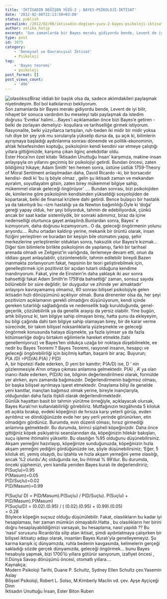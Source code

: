 ```yaml
---
title: 'İKTİSADIN DEĞİŞEN YÜZÜ-2 ; BAYES-PSİKOLOJİ-İKTİSAT'
date: '2012-02-08T22:13:50+03:00'
status: publish
permalink: /2012/02/08/iktisadin-degisen-yuzu-2-bayes-psikoloji-iktisat
author: zeliha_hatip
excerpt: 'Son zamanlarda bir Bayes merakı gidiyordu bende, Levent de iyi bilir, nihayet bir sonuca vardırdım bu meseleyi tabi paylaşmak da istedim doğrusu ’Evreka’ halimi….Bayes’i açıklamadan önce bizi Bayes’e getiren -belki de zorlayan demeliyiz- koşullara ve tarihselliğe girmek istiyorum. Rasyonalite, belki yüzyıllarca tartışılan, ruh-beden iki midir bir midir yoksa ruh diye bir şey yok mu sorularıyla yükselip dursa da, şu açık ki, bilimlerin ayrışmaya başladığı aydınlanma sonrası dönemde ve politik-ekonominin, ahlak felsefesinden koptuğu, psikolojinin kendi kendini var etmeye çalıştığı yıllara gittiğimizde, karşıma çıkan ilginç anekdotlar oldu.'
type: post
id: 3075
category:
    - 'Deneysel ve Davranışsal İktisat'
    - Psikoloji
tag:
    - 'Bayes teoremi'
    - psikoloji
post_format: []
post_views_count:
    - '496'
---
```

![olasılıksız](../../../../uploads/2012/02/olas%C4%B1l%C4%B1ks%C4%B1z-194x300.png)Biraz iddialı bir başlık olsa da, sadece aklımdakileri paylaşmak niyetindeyim. Bol bol katkılarınızı bekliyorum.  
Son zamanlarda bir Bayes merakı gidiyordu bende, Levent de iyi bilir, nihayet bir sonuca vardırdım bu meseleyi tabi paylaşmak da istedim doğrusu ’Evreka’ halimi….Bayes’i açıklamadan önce bizi Bayes’e getiren -belki de zorlayan demeliyiz- koşullara ve tarihselliğe girmek istiyorum. Rasyonalite, belki yüzyıllarca tartışılan, ruh-beden iki midir bir midir yoksa ruh diye bir şey yok mu sorularıyla yükselip dursa da, şu açık ki, bilimlerin ayrışmaya başladığı aydınlanma sonrası dönemde ve politik-ekonominin, ahlak felsefesinden koptuğu, psikolojinin kendi kendini var etmeye çalıştığı yıllara gittiğimizde, karşıma çıkan ilginç anekdotlar oldu.   
Ester Hoca’nın özet kitabı ‘İktisadın Unuttuğu İnsan’ karşımıza, makine-insan anlayışıyla on yıllarını geçirmiş bir psikolojiyi getirdi. Bundan öncesi, zaten bildiğimiz hikaye; Adam Smith’ ten hemen sonra, üstüne üstlük 1759-Theory of Moral Sentiment anlaşılmadan daha, David Ricardo –ki, bir borsacıdır kendisi- dedi ki ‘bu iş böyle olmaz , gelin şu iktisadı zaman ve mekandan ayıralım, soyutlayalım gitsin, zaten birey mükemmel bilgiye sahip, mükemmel olarak geleceği öngörüyor’ …. Bundan sonrası, bizi psikolojiden de, kimilerine göre psikolojinin kendisinden yükseldiği sosyolojiden de kopartarak, belki de finansal krizlere dahi getirdi. Bence bulaşıcı bir hastalık ya da takıntıydı bu –izm hastalığı ya da Newton bağımlılığı.Öyle ki ‘doğa’ gereği yapay olduk, her şeyi biliyorduk, tahmin de edebiliyorduk, çünkü ancak bir saat kadar sistemliydik, bir sonraki adımımız, biraz da içine nedenselliği oturtunca gayet anlaşılırdı.Bunlardan sonra, Bayes’ e kızmıyorum, daha doğrusu kızamıyorum.. O da, geleceği öngörmenin yolunu arıyordu…. Ruhu ortadan kaldırıp yerine, mekanik bir örüntü olarak, insan fiziğini yerleştiren ve buradan bir keşişin bile otomatını yapıp, şehir merkezlerine yerleştirenler olduktan sonra, haksızlık olur Bayes’e kızmak…  
Diğer tüm bilimlerle birlikte psikolojinin de yapılanışı, farklı bir tarihsel arenada olmadı ve Zeitgeist’in varlığında, ilerlemeye devam etti, onun da iddiası gayet anlaşılabilir, çözümlenebilir, tahmin edilebilir bireydi.Bazen inanmakta zorlanıyorum fakat, hepsinin bir teori geliştirebilmek için, genelleştirmek için pozitivist bir açıdan tutarlı olduğuna kendime inandırıyorum. Fakat, yine de Einstein’in daha yaklaşık iki asır sonra bahsettiği fakat Adam Smith’in 1759’da bahsettiği’ zaman, sonsuz sayıda bölünebilir bir süre değildir; bir duygudur ve zihinde yer almaktadır’ anlayışını kavrayamamış olmamız, 80 sonrası bilişsel psikolojiyle gelen iktisadın hızlı dönüşümünü açıklıyor olmalı. Buna direnenler olsa da, her şeyi pozitivizm açıklamanın gerekli olmadığını düşünüyorum, kendi içinde gereken tutarlılığı sağladığında ve nedensellik bağı kurulduğunda, genel-geçerlik, çözülebilirlik ya da genellik arayışı da yersiz olabilir. Yine bugün, artık biliyoruz ki, tam bilgiye sahip olmayan birey, hatta şunu da ekleyeyim, bu bilgi çağında dahi tam bilgiye sahip olamayan birey, bir de karar verme sürecinde, bir takım bilişsel noksanlıklarla yüzleşmekte ve geleceği öngörmek konusunda hataya düşmekte, ya fazla iyimser ya da fazla kötümserliğe doğru birtakım eğilimlerle hareket etmekte.(tabi genellemiyoruz) ve Bayes’ten oldukça uzağa bir noktaya düşebilmekte, ee nedir bu Bayes Teoremi ? Bayes Teoremi, rasyonel insanın, hesapçı ve geleceği öngörebilirliği için biçilmiş kaftan, başarılı bir araç. Buyurun;  
P(A /D) =P(D/A).P(A) / P(D)  
A, bir hipotezi ifade ederken, D yeni bir kanıttır; P(A/D) ise, D ‘ nin gözlenmesiyle A’nın ortaya çıkması anlamına gelmektedir. P(A) , A’ ya olan inancı ifade ederken, P(D/A) ise, bilginin değerlendirilmesi olarak, formülde yer alırken, aynı zamanda bağımsızdır. Değerlendirmenin bağımsız olması, bir başka bilişsel ayrılmaya işaret etmektedir. Onaylama bilişi ile genelde yeni kanıtlar, inançtan bağımsız olmak yerine, bireyle inançlarıyla, olduğundan daha fazla ilişkili olarak değerlendirmektedir.  
Günlük hayattan basit bir tahmin yürütme örneğiyle, açıklayacak olursak, Bayes Kuralı’nın kullanılabilirliği görebiliriz. Mutfağınızın tezgâhında 5 kiloluk eti açıkta bırakıp, evdeki köpeğinizi de hırsıza karşı yeterli görüp, evden ayrıldınız ve döndüğünüzde evde her şey yerli yerinde görünürken, etin olmadığını gördünüz. Burumda, evin düzenli olması, hırsız girmediği anlamına gelmektedir. Bu durumda, birinci şüpheli köpeğinizdir. Daha önce gittiğiniz köpek psikiyatrisi seanslarından da, köpeğinizin hilekâr bakışları, suçu işleme ihtimalini yükseltir. Bu olasılığın %95 olduğunu düşünebilirsiniz. Akşam yemeğini hazırlayıp, köpeğinize sunduğunuzda, köpeğinizin hızla akşam yemeğini yediğini gördüğünüzde ise, şöyle düşünebilirsiniz; ‘Eğer, 5 kiloluk eti, yemiş olsaydı, bu iştahla ve hızla akşam yemeğini yeme olasılığı, ancak %2 olurdu’.Aç olduğunda ise, bu ihtimal % 99’dur. Bu durumda, önceki şüphemizi, yeni kanıtla yeniden Bayes kuralı ile değerlendiririz;  
P(Suçlu)=0.95  
P(Masum)=0.05  
P(D/Suçlu)=0.02  
P(D/Masum)=0.99  
   
P(Suçlu/ D) = P(D/Masum).P(Suçlu) / P(D/Suçlu). P(Suçlu) + P(D/Masum).P(Masum)  
P(Suçlu/D) = (0.02).(0.95) / ( (0.02).(0.95) + (0.99).(0.05)  
= 0.28  
Böylece köpeğin suçsuz olduğu düşünülebilir. Fakat, olasılıkların bu kadar iyi hesaplaması, her zaman mümkün olmayabilir.Hatta , bu olasılıkların her birini doğru hesaplayabildiğimizi varsayalı, bu hesaplama, nasıl yapıldı ?? Bu ‘nasıl’ sorusunu Ricardo’da silip atan iktisat, şimdi aydınlatmaya çalışırken bir bilişsel iktisatçı adayı olarak, insanları Bayes Kuralı’yla genelleyemeyiz. Şu karma karışık iç dünyamızda, ruhla bedenin kavgasında, kelimelerin gerçeği sakladığı sözde gerçek dünyamızda, geleceği öngörmek… bunu Bayes hesabıyla yapmak, bizi 1700’lü yıllara götürür sanıyorum, izafiyet öncesi , II.Dünya Savaşı dönüşümü öncesi, otomatlı yıllara….  
Kaynakça;  
Modern Psikoloji Tarihi, Duane P. Schultz, Sydney Ellen Schultz çev.Yasemin Aslay  
Bilişsel Psikoloji, Robert L. Solso, M.Kimberly Maclin vd. çev. Ayşe Ayçiçeği Dinn  
İktisadın Unuttuğu İnsan, Ester Biton Ruben